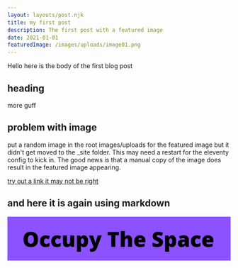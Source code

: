 ```yaml
---
layout: layouts/post.njk
title: my first post
description: The first post with a featured image
date: 2021-01-01
featuredImage: /images/uploads/image01.png
---
```


Hello here is the body of the first blog post
## heading
more guff

## problem with image

put a random image in the root images/uploads for the featured image but it didn't get moved to the _site folder. This may need a restart for the eleventy config to kick in. The good news is that a manual copy of the image does result in the featured image appearing.

[try out a link it may not be right](https://11ty.dev)

## and here it is again using markdown

![here is the image again](/images/uploads/image01.png)
